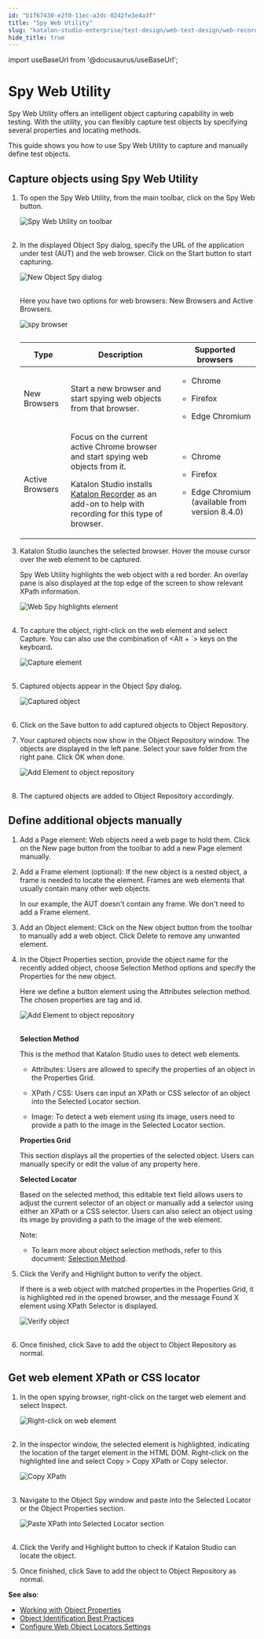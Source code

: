 ```yaml
---
id: "b1f67430-e2f0-11ec-a2dc-0242fe3e4a3f"
title: "Spy Web Utility"
slug: "katalon-studio-enterprise/test-design/web-test-design/web-record-and-spy-utilities/spy-web-utility"
hide_title: true
---
```

import useBaseUrl from '@docusaurus/useBaseUrl';

    

# <a id="id" class="anchor_top_offset"/><a id="ariaid-title1" class="anchor_top_offset"/>Spy Web Utility

    
      
<p xmlns="http://www.w3.org/1999/xhtml" className="p">Spy Web Utility offers an intelligent object capturing   capability in web testing. With the utility, you can flexibly   capture test objects by specifying several properties and locating   methods.</p> 
      
<p xmlns="http://www.w3.org/1999/xhtml" className="p">This guide shows you how to use Spy Web Utility to capture and   manually define test objects.</p> 
    
  

## <a id="id_1" class="anchor_top_offset"/>Capture objects using Spy Web Utility

<ol xmlns="http://www.w3.org/1999/xhtml" className="ol"><li className="li"><p className="p">To open the Spy Web Utility, from the main toolbar, click on the <span className="ph uicontrol">Spy Web</span> button.</p><p className="p"><img className="image" src={useBaseUrl("https://github.com/katalon-studio/docs-images/raw/master/katalon-studio/docs/spy-web-utility/KS-Spy-Web-Utility-toolbar.png")} width={500} alt="Spy Web Utility on toolbar" /><br /><br /></p></li><li className="li"><p className="p">In the displayed <span className="ph uicontrol">Object Spy</span> dialog, specify the URL of the application under test (AUT) and the web browser. Click on the <span className="ph uicontrol">Start</span> button to start capturing.</p><p className="p"><img className="image" src={useBaseUrl("https://github.com/katalon-studio/docs-images/raw/master/katalon-studio/docs/spy-web-utility/KS-Object-Spy-dialog.png")} width={500} alt="New Object Spy dialog" /><br /><br /></p><p className="p">Here you have two options for web browsers: <span className="ph uicontrol">New Browsers</span> and <span className="ph uicontrol">Active Browsers</span>.</p><p className="p"><img className="image" width={500} src={useBaseUrl("/9dd67990-0263-11ed-a2dc-0242fe3e4a3f.png")} alt="spy browser" /></p><table className="table"><caption /><colgroup><col /><col /><col /></colgroup><thead className="thead"><tr className><th className="entry anchor_top_offset" id="id_1__entry__1">Type</th><th className="entry anchor_top_offset" id="id_1__entry__2">Description</th><th className="entry anchor_top_offset" id="id_1__entry__3">Supported browsers</th></tr></thead><tbody className="tbody"><tr className><td className="entry" headers="id_1__entry__1 id_1__entry__2 id_1__entry__3 ">New Browsers</td><td className="entry" headers="id_1__entry__1 id_1__entry__2 id_1__entry__3 ">Start a new browser and start spying web objects from that browser.</td><td className="entry" headers="id_1__entry__1 id_1__entry__2 id_1__entry__3 "><ul className="ul"><li className="li"><p className="p">Chrome</p></li><li className="li"><p className="p">Firefox</p></li><li className="li"><p className="p">Edge Chromium</p></li></ul></td></tr><tr className><td className="entry" headers="id_1__entry__1 id_1__entry__2 id_1__entry__3 ">Active Browsers</td><td className="entry" headers="id_1__entry__1 id_1__entry__2 id_1__entry__3 ">Focus on the current active Chrome browser and start spying web objects from it.<p className="p">Katalon Studio installs <a className="xref j-external-link" href="https://chrome.google.com/webstore/detail/katalon-recorder-selenium/ljdobmomdgdljniojadhoplhkpialdid" target="_blank">Katalon Recorder</a> as an add-on to help with recording for this type of browser.</p></td><td className="entry" headers="id_1__entry__1 id_1__entry__2 id_1__entry__3 "><div className="p"><ul className="ul"><li className="li"><p className="p">Chrome</p></li><li className="li"><p className="p">Firefox</p></li><li className="li"><p className="p">Edge Chromium (available from version 8.4.0)</p></li></ul></div></td></tr></tbody></table></li><li className="li"><p className="p">Katalon Studio launches the selected browser. Hover the mouse cursor over the web element to be captured.</p><p className="p">Spy Web Utility highlights the web object with a red border. An overlay pane is also displayed at the top edge of the screen to show relevant XPath information.</p><p className="p"><img className="image" src={useBaseUrl("https://github.com/katalon-studio/docs-images/raw/master/katalon-studio/docs/spy-web-utility/KS-Web-Spy-highlighted-element.png")} width={700} alt="Web Spy highlights element" /><br /><br /></p></li><li className="li"><p className="p">To capture the object, right-click on the web element and select <span className="ph uicontrol">Capture</span>. You can also use the combination of <span className="ph uicontrol">&lt;Alt + `&gt;</span> keys on the keyboard<strong className="ph b">.</strong></p><p className="p"><img className="image" src={useBaseUrl("https://github.com/katalon-studio/docs-images/raw/master/katalon-studio/docs/spy-web-utility/KS-Web-Spy-Capture-Object.png")} width={700} alt="Capture element" /><br /><br /></p></li><li className="li"><p className="p"> Captured objects appear in the <span className="ph uicontrol">Object Spy</span> dialog<strong className="ph b">.</strong> </p><p className="p"><img className="image" src={useBaseUrl("https://github.com/katalon-studio/docs-images/raw/master/katalon-studio/docs/spy-web-utility/KS-Object-Spy-captured-object.png")} width={500} alt="Captured object" /><br /><br /></p></li><li className="li"><p className="p">Click on the <span className="ph uicontrol">Save</span> button to add captured objects to <span className="ph uicontrol">Object Repository</span>.</p></li><li className="li"><p className="p">Your captured objects now show in the Object Repository window. The objects are displayed in the left pane. Select your save folder from the right pane. Click <span className="ph uicontrol">OK</span> when done.</p><p className="p"><img className="image" src={useBaseUrl("https://github.com/katalon-studio/docs-images/raw/master/katalon-studio/docs/spy-web-utility/KS-Add-element-to-object-repository.png")} width={650} alt="Add Element to object repository" /><br /><br /></p></li><li className="li"><p className="p">The captured objects are added to <span className="ph uicontrol">Object Repository</span> accordingly.</p></li></ol> 

## <a id="id_2" class="anchor_top_offset"/>Define additional objects manually

<ol xmlns="http://www.w3.org/1999/xhtml" className="ol"><li className="li"><p className="p"><span className="ph uicontrol">Add a Page element</span>: Web objects need a web page to hold them. Click on the <span className="ph uicontrol">New page</span> button from the toolbar to add a new Page element manually.</p></li><li className="li"><p className="p"><span className="ph uicontrol">Add a Frame element</span> (optional): If the new object is a nested object, a frame is needed to locate the element. Frames are web elements that usually contain many other web objects.</p><p className="p">In our example, the AUT doesn't contain any frame. We don't need to add a Frame element.</p></li><li className="li"><p className="p"><span className="ph uicontrol">Add an Object element</span>: Click on the <span className="ph uicontrol">New object</span> button from the toolbar to manually add a web object. Click <span className="ph uicontrol">Delete</span> to remove any unwanted element.</p></li><li className="li"><p className="p">In the <span className="ph uicontrol">Object Properties</span> section, provide the object name for the recently added object, choose <span className="ph uicontrol">Selection Method</span> options and specify the <span className="ph uicontrol">Properties</span> for the new object.</p><p className="p">Here we define a button element using the <span className="ph uicontrol">Attributes</span> selection method. The chosen properties are <span className="ph uicontrol">tag</span> and <span className="ph uicontrol">id</span>.</p><p className="p"><img className="image" src={useBaseUrl("https://github.com/katalon-studio/docs-images/raw/master/katalon-studio/docs/spy-web-utility/KS-Object-Spy-new-object.png")} width={500} alt="Add Element to object repository" /><br /><br /></p><p className="p"><strong className="ph b">Selection Method</strong></p><p className="p">This is the method that Katalon Studio uses to detect web elements.</p><ul className="ul"><li className="li"><p className="p"><span className="ph uicontrol">Attributes</span>: Users are allowed to specify the properties of an object in the <span className="ph uicontrol">Properties Grid</span>.</p></li><li className="li"><p className="p"><span className="ph uicontrol">XPath</span> / <span className="ph uicontrol">CSS</span>: Users can input an XPath or CSS selector of an object into the <span className="ph uicontrol">Selected Locator</span> section.</p></li><li className="li"><p className="p"><span className="ph uicontrol">Image</span>: To detect a web element using its image, users need to provide a path to the image in the <span className="ph uicontrol">Selected Locator</span> section.</p></li></ul><p className="p"><strong className="ph b">Properties Grid</strong></p><p className="p">This section displays all the properties of the selected object. Users can manually specify or edit the value of any property here.</p><p className="p"><strong className="ph b">Selected Locator</strong></p><p className="p">Based on the selected method, this editable text field allows users to adjust the current selector of an object or manually add a selector using either an XPath or a CSS selector. Users can also select an object using its image by providing a path to the image of the web element.</p><div className="note note note_note"><span className="note__title">Note:</span> <ul className="ul"><li className="li"><p className="p">To learn more about object selection methods, refer to this document: <a className="xref" href="/docs/katalon-studio-enterprise/test-design/web-test-design/web-test-objects/manage-web-test-objects">Selection Method</a>.</p></li></ul></div></li><li className="li"><p className="p">Click the <span className="ph uicontrol">Verify and Highlight</span> button to verify the object.</p><p className="p">If there is a web object with matched properties in the <span className="ph uicontrol">Properties Grid</span>, it is highlighted red in the opened browser, and the message <span className="ph uicontrol">Found X element using XPath Selector</span> is displayed.</p><p className="p"><img className="image" src={useBaseUrl("https://github.com/katalon-studio/docs-images/raw/master/katalon-studio/docs/spy-web-utility/KS-Object-Spy-verify-object.png")} width={700} alt="Verify object" /><br /><br /></p></li><li className="li"><p className="p">Once finished, click <span className="ph uicontrol">Save</span> to add the object to <span className="ph uicontrol">Object Repository</span> as normal.</p></li></ol> 

## <a id="id_3" class="anchor_top_offset"/>Get web element XPath or CSS locator

<ol xmlns="http://www.w3.org/1999/xhtml" className="ol"><li className="li"><p className="p">In the open spying browser, right-click on the target web element and select <span className="ph uicontrol">Inspect</span>.</p><p className="p"><img className="image" src={useBaseUrl("https://github.com/katalon-studio/docs-images/raw/master/katalon-studio/docs/spy-web-utility/KS-Web-element-right-click.png")} width={700} alt="Right-click on web element" /><br /><br /></p></li><li className="li"><p className="p">In the inspector window, the selected element is highlighted, indicating the location of the target element in the HTML DOM. Right-click on the highlighted line and select <span className="ph uicontrol">Copy</span> &gt; <span className="ph uicontrol">Copy XPath</span> or <span className="ph uicontrol">Copy selector</span>.</p><p className="p"><img className="image" src={useBaseUrl("https://github.com/katalon-studio/docs-images/raw/master/katalon-studio/docs/spy-web-utility/KS-Web-element-copy-XPath.png")} width={700} alt="Copy XPath" /><br /><br /></p></li><li className="li"><p className="p">Navigate to the <span className="ph uicontrol">Object Spy</span> window and paste into the <span className="ph uicontrol">Selected Locator</span> or the <span className="ph uicontrol">Object Properties</span> section.</p><p className="p"><img className="image" src={useBaseUrl("https://github.com/katalon-studio/docs-images/raw/master/katalon-studio/docs/spy-web-utility/KS-Object-Spy-paste-XPath.png")} width={500} alt="Paste XPath into Selected Locator section" /><br /><br /></p></li><li className="li"><p className="p">Click the <span className="ph uicontrol">Verify and Highlight</span> button to check if Katalon Studio can locate the object.</p></li><li className="li"><p className="p">Once finished, click <span className="ph uicontrol">Save</span> to add the object to <span className="ph uicontrol">Object Repository</span> as normal.</p></li></ol> 
<p xmlns="http://www.w3.org/1999/xhtml" className="p"> <strong className="ph b">See also</strong>:</p> 
<ul xmlns="http://www.w3.org/1999/xhtml" className="ul"><li className="li"><a className="xref" href="/docs/katalon-studio-enterprise/test-design/web-test-design/web-test-objects/manage-web-test-objects">Working with Object Properties</a></li><li className="li"><a className="xref" href="/docs/katalon-studio-enterprise/tips-and-tricks/optimizing-object-identification-and-tools">Object Identification Best Practices</a></li><li className="li"><a className="xref" href="/docs/katalon-studio-enterprise/test-design/web-test-design/web-test-objects/web-locators-settings-version-5.7.1-7.6.0">Configure Web Object Locators Settings</a></li></ul> 

